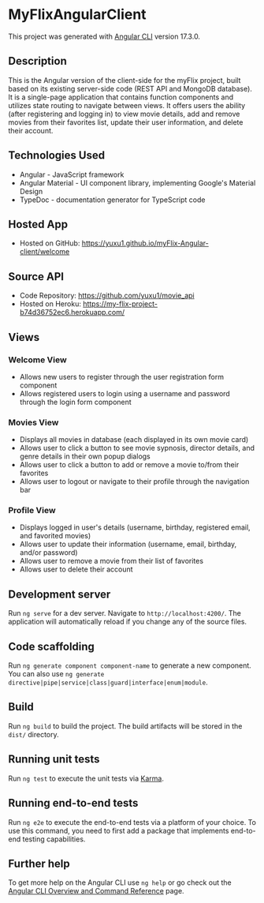 # MyFlixAngularClient

This project was generated with [Angular CLI](https://github.com/angular/angular-cli) version 17.3.0.

## Description
This is the Angular version of the client-side for the myFlix project, built based on its existing server-side code (REST API and MongoDB database). It is a single-page application that contains function components and utilizes state routing to navigate between views. It offers users the ability (after registering and logging in) to view movie details, add and remove movies from their favorites list, update their user information, and delete their account.

## Technologies Used
* Angular - JavaScript framework
* Angular Material - UI component library, implementing Google's Material Design
* TypeDoc - documentation generator for TypeScript code

## Hosted App
* Hosted on GitHub: https://yuxu1.github.io/myFlix-Angular-client/welcome

## Source API
* Code Repository: https://github.com/yuxu1/movie_api
* Hosted on Heroku: https://my-flix-project-b74d36752ec6.herokuapp.com/

## Views
### Welcome View
* Allows new users to register through the user registration form component
* Allows registered users to login using a username and password through the login form component

### Movies View
* Displays all movies in database (each displayed in its own movie card)
* Allows user to click a button to see movie sypnosis, director details, and genre details in their own popup dialogs
* Allows user to click a button to add or remove a movie to/from their favorites
* Allows user to logout or navigate to their profile through the navigation bar
  
### Profile View
* Displays logged in user's details (username, birthday, registered email, and favorited movies)
* Allows user to update their information (username, email, birthday, and/or password)
* Allows user to remove a movie from their list of favorites
* Allows user to delete their account


## Development server
Run `ng serve` for a dev server. Navigate to `http://localhost:4200/`. The application will automatically reload if you change any of the source files.

## Code scaffolding
Run `ng generate component component-name` to generate a new component. You can also use `ng generate directive|pipe|service|class|guard|interface|enum|module`.

## Build
Run `ng build` to build the project. The build artifacts will be stored in the `dist/` directory.

## Running unit tests
Run `ng test` to execute the unit tests via [Karma](https://karma-runner.github.io).

## Running end-to-end tests
Run `ng e2e` to execute the end-to-end tests via a platform of your choice. To use this command, you need to first add a package that implements end-to-end testing capabilities.

## Further help
To get more help on the Angular CLI use `ng help` or go check out the [Angular CLI Overview and Command Reference](https://angular.io/cli) page.
